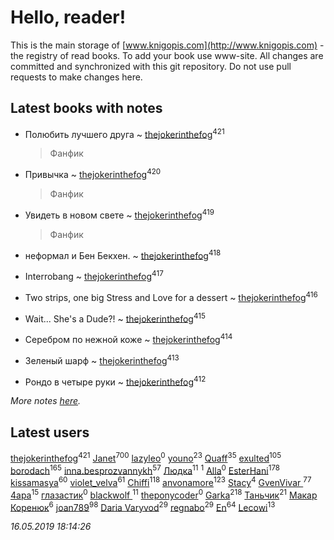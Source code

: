 # Hello, reader!
This is the main storage of [www.knigopis.com](http://www.knigopis.com) - the registry of read books.
To add your book use www-site. All changes are committed and synchronized with this git repository.
Do not use pull requests to make changes here.


## Latest books with notes
* Полюбить лучшего друга ~ [thejokerinthefog](users/317/317244423-vkontakte)<sup>421</sup>
    > Фанфик

* Привычка ~ [thejokerinthefog](users/317/317244423-vkontakte)<sup>420</sup>
    > Фанфик

* Увидеть в новом свете ~ [thejokerinthefog](users/317/317244423-vkontakte)<sup>419</sup>
    > Фанфик

* неформал и Бен Бекхен. ~ [thejokerinthefog](users/317/317244423-vkontakte)<sup>418</sup>

* Interrobang ~ [thejokerinthefog](users/317/317244423-vkontakte)<sup>417</sup>

* Two strips, оne big Stress and Love for a dessert ~ [thejokerinthefog](users/317/317244423-vkontakte)<sup>416</sup>

* Wait... She's a Dude?! ~ [thejokerinthefog](users/317/317244423-vkontakte)<sup>415</sup>

* Серебром по нежной коже ~ [thejokerinthefog](users/317/317244423-vkontakte)<sup>414</sup>

* Зеленый шарф ~ [thejokerinthefog](users/317/317244423-vkontakte)<sup>413</sup>

* Рондо в четыре руки ~ [thejokerinthefog](users/317/317244423-vkontakte)<sup>412</sup>


_More notes [here](latest_books_with_notes.md)._


## Latest users
[thejokerinthefog](users/317/317244423-vkontakte)<sup>421</sup> 
[Janet](users/108/108113656204404967440-google)<sup>700</sup> 
[lazyleo](users/116/116845519572391639637-google)<sup>0</sup> 
[youno](users/302/302928912-vkontakte)<sup>23</sup> 
[Quaff](users/122/12267158-vkontakte)<sup>35</sup> 
[exulted](users/100/100599204551896265722-google)<sup>105</sup> 
[borodach](users/157/15706320-vkontakte)<sup>165</sup> 
[inna.besprozvannykh](users/733/73323849-yandex)<sup>57</sup> 
[Людка](users/111/111038749-vkontakte)<sup>11</sup> 
[](users/114/114792281744850455512-google)<sup>1</sup> 
[Alla](users/103/103352250712959229257-google)<sup>0</sup> 
[EsterHani](users/305/30558181-vkontakte)<sup>178</sup> 
[kissamasya](users/684/68439978-vkontakte)<sup>60</sup> 
[violet_velva](users/116/116961712580551399099-google)<sup>61</sup> 
[Chiffi](users/105/105831994080785626680-google)<sup>118</sup> 
[anvonamore](users/595/5957175-vkontakte)<sup>123</sup> 
[Stacy](users/309/30902475-vkontakte)<sup>4</sup> 
[GvenVivar ](users/158/158266434925901-facebook)<sup>77</sup> 
[4apa](users/117/117392596378069249667-google)<sup>15</sup> 
[глазастик](users/115/115257673890455357280-google)<sup>0</sup> 
[blackwolf ](users/236/236639644-vkontakte)<sup>11</sup> 
[theponycoder](users/195/195144442-vkontakte)<sup>0</sup> 
[Garka](users/115/115753719718250012620-google)<sup>218</sup> 
[Таньчик](users/209/2096581563762610-facebook)<sup>21</sup> 
[Макар Коренюк](users/126/126368737-vkontakte)<sup>6</sup> 
[joan789](users/240/2401650-vkontakte)<sup>98</sup> 
[Daria Varyvod](users/829/829893410524253-facebook)<sup>29</sup> 
[regnabo](users/870/870059322-yandex)<sup>29</sup> 
[En](users/333/333646551-vkontakte)<sup>64</sup> 
[Lecowi](users/521/521873425-vkontakte)<sup>13</sup> 


_16.05.2019 18:14:26_
